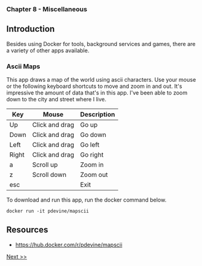 ### Chapter 8 - Miscellaneous

## Introduction

Besides using Docker for tools, background services and games, there are a variety of other apps available.

### Ascii Maps

This app draws a map of the world using ascii characters. Use your mouse or the following keyboard shortcuts to move and zoom in and out. It's impressive the amount of data that's in this app. I've been able to zoom down to the city and street where I live.

|Key|Mouse|Description|
|---|---|---|
|Up|Click and drag|Go up|
|Down|Click and drag|Go down|
|Left|Click and drag|Go left|
|Right|Click and drag|Go right|
|a|Scroll up|Zoom in|
|z|Scroll down|Zoom out|
|esc||Exit|

To download and run this app, run the docker command below.

```
docker run -it pdevine/mapscii
```

## Resources

* https://hub.docker.com/r/pdevine/mapscii

[Next >>](100-chapter-10.md)
